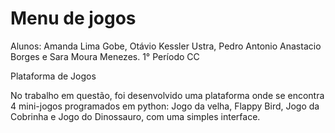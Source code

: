 # Menu de jogos

Alunos: Amanda Lima Gobe, Otávio Kessler Ustra, Pedro Antonio Anastacio Borges e Sara Moura Menezes.
1° Período CC


Plataforma de Jogos

No trabalho em questão, foi desenvolvido uma plataforma onde se encontra 4 mini-jogos programados em python: Jogo da velha, Flappy Bird, Jogo da Cobrinha e Jogo do Dinossauro, com uma simples interface.


